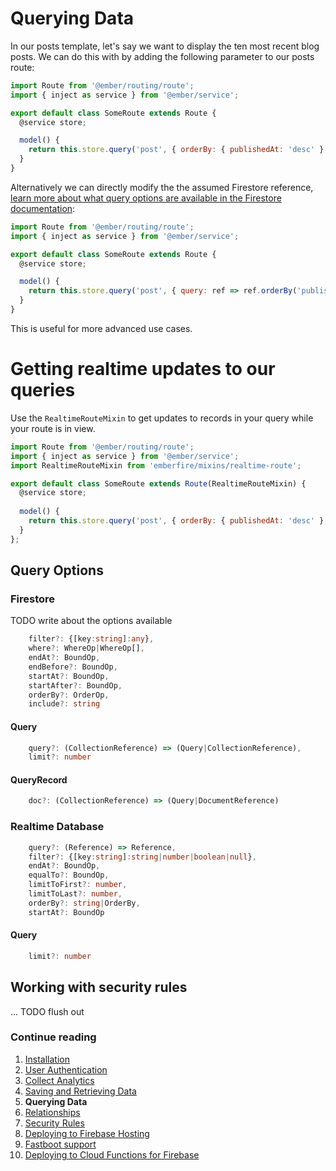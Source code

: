 # Querying Data

In our posts template, let's say we want to display the ten most recent blog posts. We can do this with by adding the following parameter to our posts route:

```js
import Route from '@ember/routing/route';
import { inject as service } from '@ember/service';

export default class SomeRoute extends Route {
  @service store;

  model() {
    return this.store.query('post', { orderBy: { publishedAt: 'desc' }, limit: 10 });
  }
}
```

Alternatively we can directly modify the the assumed Firestore reference, [learn more about what query options are available in the Firestore documentation](https://firebase.google.com/docs/firestore/query-data/queries#simple_queries):

```js
import Route from '@ember/routing/route';
import { inject as service } from '@ember/service';

export default class SomeRoute extends Route {
  @service store;

  model() {
    return this.store.query('post', { query: ref => ref.orderBy('publishedAt', 'desc').limit(10) });
  }
}
```

This is useful for more advanced use cases.

# Getting realtime updates to our queries

Use the `RealtimeRouteMixin` to get updates to records in your query while your route is in view.

```js
import Route from '@ember/routing/route';
import { inject as service } from '@ember/service';
import RealtimeRouteMixin from 'emberfire/mixins/realtime-route';

export default class SomeRoute extends Route(RealtimeRouteMixin) {
  @service store;
  
  model() {
    return this.store.query('post', { orderBy: { publishedAt: 'desc' }, limit: 10 });
  }
};
```

## Query Options

### Firestore

TODO write about the options available

```ts
    filter?: {[key:string]:any},
    where?: WhereOp|WhereOp[],
    endAt?: BoundOp,
    endBefore?: BoundOp,
    startAt?: BoundOp,
    startAfter?: BoundOp,
    orderBy?: OrderOp,
    include?: string
```

#### Query

```ts
    query?: (CollectionReference) => (Query|CollectionReference), 
    limit?: number
```

#### QueryRecord

```ts
    doc?: (CollectionReference) => (Query|DocumentReference)
```

### Realtime Database

```ts
    query?: (Reference) => Reference,
    filter?: {[key:string]:string|number|boolean|null},
    endAt?: BoundOp,
    equalTo?: BoundOp,
    limitToFirst?: number,
    limitToLast?: number,
    orderBy?: string|OrderBy,
    startAt?: BoundOp
```

#### Query

```ts
    limit?: number
```

## Working with security rules

... TODO flush out


### Continue reading

1. [Installation](installation.md)
1. [User Authentication](authentication.md)
1. [Collect Analytics](analytics.md)
1. [Saving and Retrieving Data](saving-and-retrieving-data.md)
1. **Querying Data**
1. [Relationships](relationships.md)
1. [Security Rules](security-rules.md)
1. [Deploying to Firebase Hosting](deploying-to-firebase-hosting.md)
1. [Fastboot support](fastboot-support.md)
1. [Deploying to Cloud Functions for Firebase](deploying-fastboot-to-cloud-functions.md)
